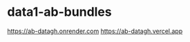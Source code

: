 # data1-ab-bundles
<a href="https://ab-datagh.onrender.com/">https://ab-datagh.onrender.com</a>
<a href="https://ab-datagh.vercel.app/">https://ab-datagh.vercel.app</a>
